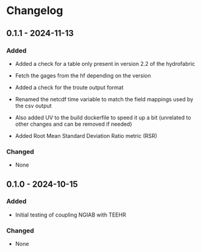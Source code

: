 # Changelog

## 0.1.1 - 2024-11-13

### Added
* Added a check for a table only present in version 2.2 of the hydrofabric

* Fetch the gages from the hf depending on the version

* Added a check for the troute output format

* Renamed the netcdf time variable to match the field mappings used by the csv output

* Also added UV to the build dockerfile to speed it up a bit (unrelated to other changes and can be removed if needed)

* Added Root Mean Standard Deviation Ratio metric (RSR)

### Changed
* None


## 0.1.0 - 2024-10-15

### Added
* Initial testing of coupling NGIAB with TEEHR

### Changed
* None